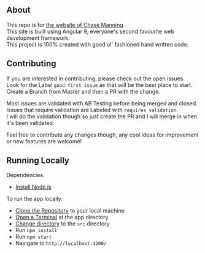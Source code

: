 ## About

This repo is for [the website of Chase Manning](https://chasemanning.co.nz).  
This site is built using Angular 9, everyone's second favourite web development framework.  
This project is 100% created with good ol' fashioned hand written code.

## Contributing

If you are interested in contributing, please check out the open issues.  
Look for the Label `good first issue` as that will be the best place to start.  
Create a Branch from Master and then a PR with the change.

Most issues are validated with AB Testing before being merged and closed.  
Issues that require validation are Labeled with `requires validation`.  
I will do the validation though so just create the PR and I will merge in when it's been validated.

Feel free to contribute any changes though, any cool ideas for improvement or new features are welcome!

## Running Locally

Dependencies:

- [Install Node.js](https://nodejs.org/en/download/)

To run the app locally:

- [Clone the Repository](https://www.google.com/search?q=how+to+clone+a+repository+from+github) to your local machine
- [Open a Terminal](https://www.google.com/search?q=how+to+open+a+terminal+in+a+directory&oq=how+to+open+a+terminal+in+a+directory) at the app directory
- [Change directory](https://www.google.com/search?q=how+to+cd+to+a+directory&oq=how+to+cd+to+a+directory) to the `src` directory
- Run `npm install`
- Run `npm start`
- Navigate to `http://localhost:4200/`
